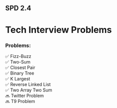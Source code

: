 ## SPD 2.4 
# Tech Interview Problems

### Problems:

✅ Fizz-Buzz  
✅ Two-Sum  
✅ Closest Pair  
✅ Binary Tree  
✅ K Largest  
✅ Reverse Linked List  
✅ Two Array Two Sum  
🔜 Twitter Problem  
🔜 T9 Problem  
